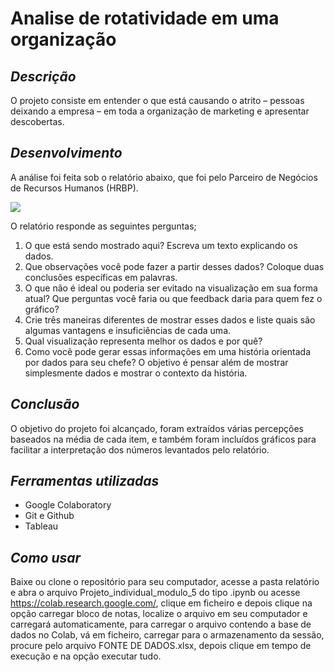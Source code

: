 # Analise de rotatividade em uma organização

## *Descrição*

O projeto consiste em entender o que está causando o
atrito – pessoas deixando a empresa – em toda a organização de
marketing e apresentar descobertas.

## *Desenvolvimento*

A análise foi feita sob o relatório abaixo, que foi pelo Parceiro de Negócios
de Recursos Humanos (HRBP).

<img src="https://github.com/denysonbrito/analise_rotatividade_empresa/assets/128834623/8ebc98e9-43fe-42ec-bd83-0527bf5d7551">

O relatório responde as seguintes perguntas;

1. O que está sendo mostrado aqui? Escreva um texto explicando os dados. <br>
2. Que observações você pode fazer a partir desses dados? Coloque duas
conclusões específicas em palavras. <br>
3. O que não é ideal ou poderia ser evitado na visualização em sua forma atual? Que
perguntas você faria ou que feedback daria para quem fez o gráfico? <br>
4. Crie três maneiras diferentes de mostrar esses dados e liste quais são algumas
vantagens e insuficiências de cada uma. <br>
5. Qual visualização representa melhor os dados e por quê? <br>
6. Como você pode gerar essas informações em uma história orientada por dados
para seu chefe? O objetivo é pensar além de mostrar simplesmente dados e mostrar
o contexto da história. <br>

## *Conclusão*

O objetivo do projeto foi alcançado, foram extraídos várias percepções baseados na média de cada item, e também foram incluídos gráficos para facilitar a interpretação dos números levantados pelo relatório.

## *Ferramentas utilizadas*
- Google Colaboratory <br />
- Git e Github <br />
- Tableau <br />
  
## *Como usar*
Baixe ou clone o repositório para seu computador, acesse a pasta relatório e abra o arquivo Projeto_individual_modulo_5 do tipo .ipynb ou acesse https://colab.research.google.com/, clique em ficheiro e depois clique na opção carregar bloco de notas, localize o arquivo em seu computador e carregará automaticamente, para carregar o arquivo contendo a base de dados no Colab, vá em ficheiro, carregar para o armazenamento da sessão, procure pelo arquivo FONTE DE DADOS.xlsx, depois clique em tempo de execução e na opção executar tudo.
